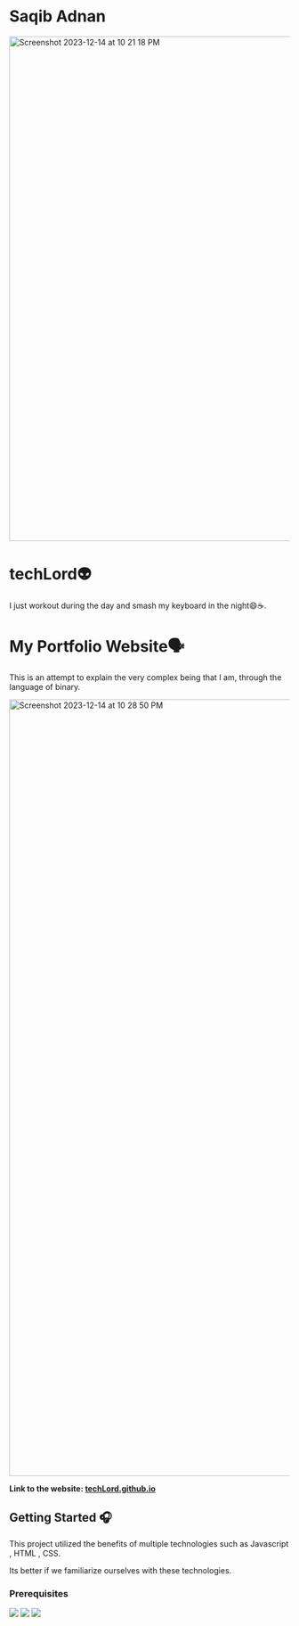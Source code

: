 # Saqib Adnan 
 
<img width="906" alt="Screenshot 2023-12-14 at 10 21 18 PM" src="https://github.com/wimpywarlord/wimpywarlord.github.io/assets/79377722/59596a1f-f390-4111-acbe-63175356bc73">

<h1>techLord👽</h1>
<p>I just workout during the day and smash my keyboard in the night😄☕️.</p>

<h1>My Portfolio Website🗣️</h1>

<p>This is an attempt to explain the very complex being that I am, through the language of binary.</p>

<img width="1394" alt="Screenshot 2023-12-14 at 10 28 50 PM" src="https://github.com/wimpywarlord/wimpywarlord.github.io/assets/79377722/b6dfc353-1175-42ec-ae1d-bff621a67d3a">

<p>
 <strong>Link to the website: <a href="https://saqibadnan0011.github.io" rel="nofollow">techLord.github.io</a></strong>
</p>

<h2>Getting Started 🎧</h2>
<p>This project utilized the benefits of multiple technologies such as Javascript , HTML , CSS.</p>
<p>Its better if we familiarize ourselves with these technologies.</p>

<h3>Prerequisites</h3>

<p>
 <a href="https://www.linkedin.com/in/saqib-adnan/"><img src="https://img.shields.io/badge/STAY-MOTIVATED-orange"></a>
 <a href="https://github.com/Saqibadnan0011"><img src="https://img.shields.io/badge/THINK-BIG-green"></a>
 <a href="https://medium.com/@saqibadnan7755"><img src="https://img.shields.io/badge/WORK-HARD-blue"></a>
</p>
